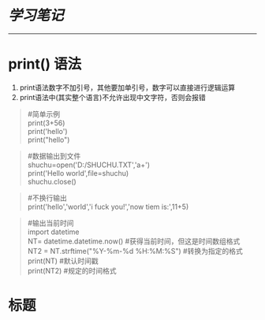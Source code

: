 # *学习笔记*
----------

# print() 语法

1. print语法数字不加引号，其他要加单引号，数字可以直接进行逻辑运算
2. print语法中(其实整个语言)不允许出现中文字符，否则会报错


> #简单示例<br>
print(3+56)<br>
print('hello')<br>
print("hello")

> #数据输出到文件<br>
shuchu=open('D:/SHUCHU.TXT','a+')<br>
print('Hello world',file=shuchu)<br>
shuchu.close()

> #不换行输出<br>
print('hello','world','i fuck you!','now tiem is:',11+5)
  
> #输出当前时间<br>
import datetime  <br>
NT= datetime.datetime.now()  #获得当前时间，但这是时间数组格式<br>
NT2 = NT.strftime("%Y-%m-%d %H:%M:%S")  #转换为指定的格式<br>
print(NT)  #默认时间戳<br>
print(NT2) #规定的时间格式

# 标题
